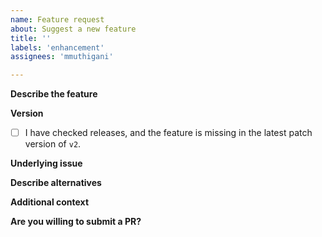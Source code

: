 ```yaml
---
name: Feature request
about: Suggest a new feature
title: ''
labels: 'enhancement'
assignees: 'mmuthigani'

---
```


**Describe the feature**
<!-- Please describe concisely the feature you want to add. -->

**Version**
- [ ] I have checked releases, and the feature is missing in the latest patch version of `v2`.

**Underlying issue**
<!-- Please describe the issue this would solve. -->

**Describe alternatives**
<!-- Please mention any alternative solutions you've considered. -->

**Additional context**
<!-- Add any other context or screenshots about the feature request here. -->

**Are you willing to submit a PR?**
<!-- We accept pull requests targeting the develop branch. -->
